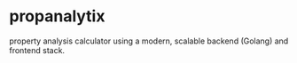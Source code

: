 # propanalytix
property analysis calculator using a modern, scalable backend (Golang) and frontend stack.
